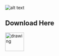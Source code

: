 ![alt text](https://i.ibb.co/59scyTp/Screenshot-2022-12-12-194138.png)
## Download Here
<a href="https://gitlab.com/iydebu/unity-petrolai" rel="some text"><img src="https://cdn-icons-png.flaticon.com/512/174/174325.png" alt="drawing" width="60"/></a>
